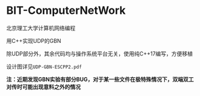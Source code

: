 # BIT-ComputerNetWork
北京理工大学计算机网络编程

用C++实现UDP的GBN

除UDP部分外，其余代码均与操作系统平台无关，使用纯C++17编写，方便移植

设计图详见`UDP-GBN-ESCPP2.pdf`

**注：近期发现GBN实验有部分BUG，对于某一些文件在极特殊情况下，双端双工对传时可能出现意料之外的情况**

